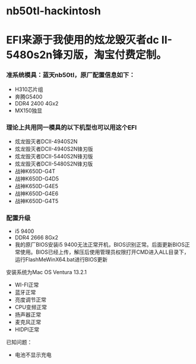 # nb50tl-hackintosh
# EFI来源于我使用的炫龙毁灭者dc II-5480s2n锋刃版，淘宝付费定制。

### 准系统模具：蓝天nb50tl，原厂配置信息如下：
* H310芯片组
* 奔腾G5400
* DDR4 2400 4Gx2
* MX150独显

### 理论上共用同一模具的以下机型也可以用这个EFI
* 炫龙毁灭者DCⅡ-4940S2N 
* 炫龙毁灭者DCⅡ-4940S2N锋刃版 
* 炫龙毁灭者DCⅡ-5440S2N锋刃版 
* 炫龙毁灭者DCⅡ-5480S2N锋刃版 
* 战神K650D-G4T 
* 战神K650D-G4D5 
* 战神K650D-G4E5 
* 战神K650D-G4E6 
* 战神K650D-G4T5

### 配置升级
* i5 9400
* DDR4 2666 8Gx2
* 我的原厂BIOS安装i5 9400无法正常开机，BIOS识别正常。后面更新BIOS正常使用。BIOS已经上传，解压后使用管理员权限打开CMD进入ALL目录下，运行FlashMeWinX64.bat进行BIOS更新

安装系统为Mac OS Ventura 13.2.1
* WI-FI正常
* 蓝牙正常
* 亮度调节正常
* CPU变频正常
* 扬声器正常
* 麦克风正常
* HIDPI正常

已知问题：
* 电池不显示充电

